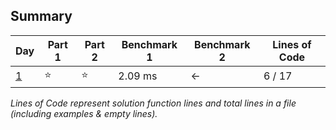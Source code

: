 ## Summary
|       Day         |Part 1|Part 2|Benchmark 1|Benchmark 2|Lines of Code|
|-------------------|------|------|-----------|-----------|-------------|
| [1](./day_01.py)  |⭐   |⭐    |  2.09  ms | <-        |  6 / 17     |

*Lines of Code represent solution function lines and total lines in a file (including examples & empty lines).*
